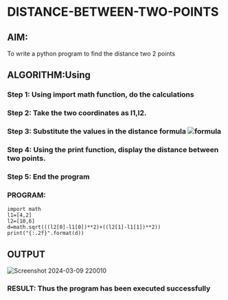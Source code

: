 # DISTANCE-BETWEEN-TWO-POINTS

## AIM:
To write a python program to find the distance two 2 points
## ALGORITHM:Using 
### Step 1: Using import math function, do the calculations
### Step 2: Take the two coordinates as l1,l2.
### Step 3: Substitute the values in the distance formula  ![formula](/formula.JPG)
### Step 4: Using the print function, display the distance between two points.
### Step 5: End the program
### PROGRAM:
```
import math
l1=[4,2]
l2=[10,6]
d=math.sqrt(((l2[0]-l1[0])**2)+((l2[1]-l1[1])**2))
print("{:.2f}".format(d))
  ```
## OUTPUT

![Screenshot 2024-03-09 220010](https://github.com/Sharonsteffani2005/DISTANCE-BETWEEN-TWO-POINTS/assets/144979934/f29a0fc0-a4be-4377-b4d9-9d265aa469c6)


### RESULT: Thus the program has been executed successfully
